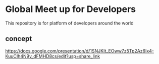 # Global Meet up for Developers

This repository is for platform of developers around the world

## concept

https://docs.google.com/presentation/d/1SNJKIt_EOww7z5Tp2Az6Ix4-KuuCIh4N9v_dFMHD8cs/edit?usp=share_link
